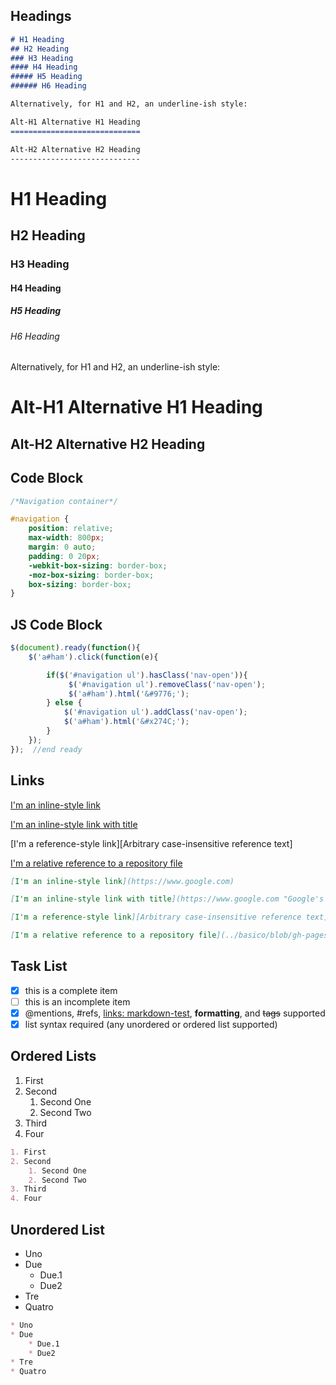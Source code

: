 ## Headings

```md
# H1 Heading
## H2 Heading
### H3 Heading
#### H4 Heading
##### H5 Heading
###### H6 Heading

Alternatively, for H1 and H2, an underline-ish style:

Alt-H1 Alternative H1 Heading
=============================

Alt-H2 Alternative H2 Heading
-----------------------------
```


# H1 Heading
## H2 Heading
### H3 Heading
#### H4 Heading
##### H5 Heading
###### H6 Heading

Alternatively, for H1 and H2, an underline-ish style:

Alt-H1 Alternative H1 Heading
=============================

Alt-H2 Alternative H2 Heading
-----------------------------

## Code Block

```css
/*Navigation container*/

#navigation {
	position: relative;
	max-width: 800px;
	margin: 0 auto;
	padding: 0 20px;
	-webkit-box-sizing: border-box;
	-moz-box-sizing: border-box;
	box-sizing: border-box;
}
```

## JS Code Block

```js
$(document).ready(function(){  
	$('a#ham').click(function(e){

		if($('#navigation ul').hasClass('nav-open')){
			 $('#navigation ul').removeClass('nav-open');
			 $('a#ham').html('&#9776;');
		} else {
			$('#navigation ul').addClass('nav-open');
			$('a#ham').html('&#x274C;');
		}
	});
});  //end ready
```

## Links

[I'm an inline-style link](https://www.google.com)

[I'm an inline-style link with title](https://www.google.com "Google's Homepage")

[I'm a reference-style link][Arbitrary case-insensitive reference text]

[I'm a relative reference to a repository file](../basico/blob/gh-pages/index.html)

```md
[I'm an inline-style link](https://www.google.com)

[I'm an inline-style link with title](https://www.google.com "Google's Homepage")

[I'm a reference-style link][Arbitrary case-insensitive reference text]

[I'm a relative reference to a repository file](../basico/blob/gh-pages/index.html)
```

## Task List

- [x] this is a complete item
- [ ] this is an incomplete item
- [x] @mentions, #refs, [links: markdown-test](https://github.com/simplu27/markdown-test), 
**formatting**, and <del>tags</del> 
supported
- [x] list syntax required (any 
unordered or ordered list 
supported)

## Ordered Lists

1. First
2. Second
	1. Second One
	2. Second Two
3. Third
4. Four

```md
1. First
2. Second
	1. Second One
	2. Second Two
3. Third
4. Four
```

## Unordered List

* Uno
* Due
	* Due.1
	* Due2
* Tre
* Quatro

```md
* Uno
* Due
	* Due.1
	* Due2
* Tre
* Quatro
```
